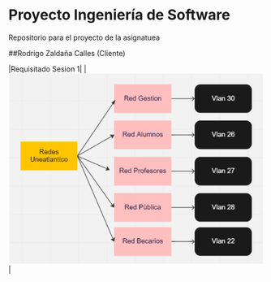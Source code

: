 # Proyecto Ingeniería de Software

Repositorio para el proyecto de la asignatuea

##Rodrigo Zaldaña Calles (Cliente)


|Requisitado Sesion 1|
|![Imagen](./images/RedesUneatlantico.png)|
